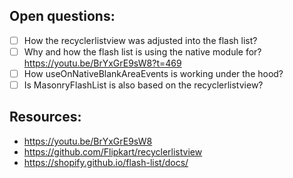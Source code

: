 ## Open questions:

- [ ] How the recyclerlistview was adjusted into the flash list?
- [ ] Why and how the flash list is using the native module for? https://youtu.be/BrYxGrE9sW8?t=469
- [ ] How useOnNativeBlankAreaEvents is working under the hood?
- [ ] Is MasonryFlashList is also based on the recyclerlistview?

## Resources:

- https://youtu.be/BrYxGrE9sW8
- https://github.com/Flipkart/recyclerlistview
- https://shopify.github.io/flash-list/docs/
